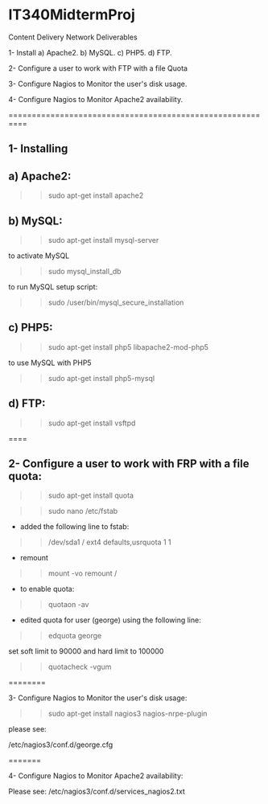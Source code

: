 # IT340MidtermProj
Content Delivery Network Deliverables 

1- Install  a) Apache2.
            b) MySQL.
            c) PHP5.
            d) FTP.

2- Configure a user to work with FTP with a file Quota

3- Configure Nagios to Monitor the user's disk usage.

4- Configure Nagios to Monitor Apache2 availability.

==========================================================

1- Installing  
-
a) Apache2:
-
>> sudo apt-get install apache2


b) MySQL:
-
>> sudo apt-get install mysql-server

to activate MySQL

>> sudo mysql_install_db

to run MySQL setup script:

>> sudo /user/bin/mysql_secure_installation


c) PHP5:
-
>> sudo apt-get install php5 libapache2-mod-php5

to use MySQL with PHP5

>> sudo apt-get install php5-mysql


d) FTP: 
-
>> sudo apt-get install vsftpd


====

2- Configure a user to work with FRP with a file quota:
-
>> sudo apt-get install quota

>> sudo nano /etc/fstab

- added the following line to fstab:

>> /dev/sda1 / ext4 defaults,usrquota 1 1

- remount

>> mount -vo remount /

- to enable quota:

>> quotaon -av

- edited quota for user (george) using the following line:

>> edquota george

set soft limit to 90000 and hard limit to 100000

>>quotacheck -vgum


========

3- Configure Nagios to Monitor the user's disk usage:

>> sudo apt-get install nagios3 nagios-nrpe-plugin

please see: 

/etc/nagios3/conf.d/george.cfg

=======

4- Configure Nagios to Monitor Apache2 availability:

Please see: /etc/nagios3/conf.d/services_nagios2.txt
